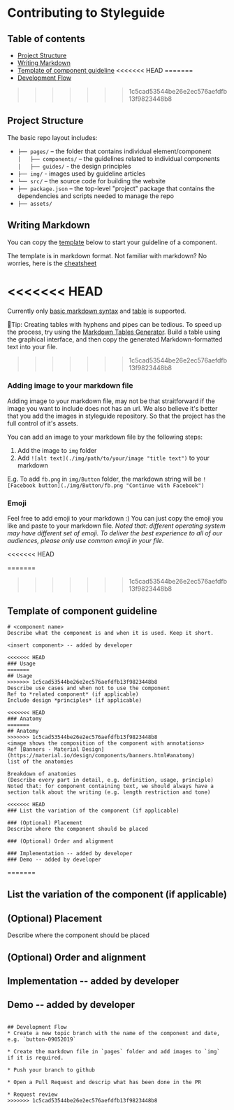 # Contributing to Styleguide

## Table of contents
- [Project Structure](#project-structure)
- [Writing Markdown](#writing-markdown)
- [Template of component guideline](#template-of-component-guideline)
<<<<<<< HEAD
=======
- [Development Flow](#development-flow)
>>>>>>> 1c5cad53544be26e2ec576aefdfb13f9823448b8

## Project Structure
The basic repo layout includes:
* `├── pages/` – the folder that contains individual element/component<br>
  `│   ├── components/` – the guidelines related to individual components<br>
  `│   ├── guides/` - the design principles <br>
* `├── img/` - images used by guideline articles <br>
* `└── src/` – the source code for building the website <br>
* `├── package.json` – the top-level "project" package that contains
  the dependencies and scripts needed to manage the repo <br>
* `├── assets/` <br>

## Writing Markdown

You can copy the [template](#template-of-component-guideline) below to start your guideline of a component.

The template is in markdown format. Not familiar with markdown? No worries, here is the [cheatsheet](https://github.com/adam-p/markdown-here/wiki/Markdown-Cheatsheet)

<<<<<<< HEAD
=======
Currently only [basic markdown syntax](https://www.markdownguide.org/basic-syntax) and [table](https://www.markdownguide.org/extended-syntax/#tables) is supported. 

📌Tip: Creating tables with hyphens and pipes can be tedious. To speed up the process, try using the [Markdown Tables Generator](http://www.tablesgenerator.com/markdown_tables). Build a table using the graphical interface, and then copy the generated Markdown-formatted text into your file.

>>>>>>> 1c5cad53544be26e2ec576aefdfb13f9823448b8
### Adding image to your markdown file
Adding image to your markdown file, may not be that straitforward if the image you want to include does not has an url. We also believe it's better that you add the images in styleguide repository. So that the project has the full control of it's assets. 

You can add an image to your markdown file by the following steps:
1. Add the image to `img` folder
2. Add `![alt text](./img/path/to/your/image "title text")` to your markdown

E.g. To add `fb.png` in `img/Button` folder, the markdown string will be `![Facebook button](./img/Button/fb.png "Continue with Facebook")`

### Emoji
Feel free to add emoji to your markdown :)
You can just copy the emoji you like and paste to your markdown file. *Noted that: different operating system may have different set of emoji. To deliver the best experience to all of our audiences, please only use common emoji in your file.*


<<<<<<< HEAD


=======
>>>>>>> 1c5cad53544be26e2ec576aefdfb13f9823448b8
## Template of component guideline
```
# <component name>
Describe what the component is and when it is used. Keep it short.

<insert component> -- added by developer

<<<<<<< HEAD
### Usage
=======
## Usage
>>>>>>> 1c5cad53544be26e2ec576aefdfb13f9823448b8
Describe use cases and when not to use the component
Ref to *related component* (if applicable)
Include design *principles* (if applicable)

<<<<<<< HEAD
### Anatomy
=======
## Anatomy
>>>>>>> 1c5cad53544be26e2ec576aefdfb13f9823448b8
<image shows the composition of the component with annotations> 
Ref [Banners - Material Design](https://material.io/design/components/banners.html#anatomy)
list of the anatomies

Breakdown of anatomies 
(Describe every part in detail, e.g. definition, usage, principle)
Noted that: for component containing text, we should always have a section talk about the writing (e.g. length restriction and tone)

<<<<<<< HEAD
### List the variation of the component (if applicable)

### (Optional) Placement 
Describe where the component should be placed

### (Optional) Order and alignment

### Implementation -- added by developer
### Demo -- added by developer
```
=======
## List the variation of the component (if applicable)

## (Optional) Placement 
Describe where the component should be placed

## (Optional) Order and alignment

## Implementation -- added by developer
## Demo -- added by developer
```

## Development Flow
* Create a new topic branch with the name of the component and date, e.g. `button-09052019`

* Create the markdown file in `pages` folder and add images to `img` if it is required.

* Push your branch to github

* Open a Pull Request and descrip what has been done in the PR

* Request review
>>>>>>> 1c5cad53544be26e2ec576aefdfb13f9823448b8

